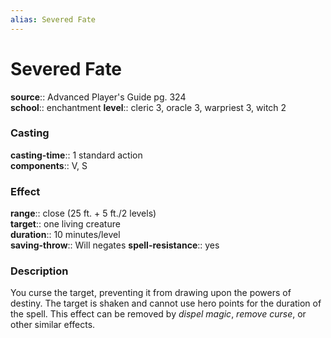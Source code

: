 ```yaml
---
alias: Severed Fate
---
```


# Severed Fate 

**source**:: Advanced Player's Guide pg. 324  
**school**:: enchantment
**level**:: cleric 3, oracle 3, warpriest 3, witch 2

### Casting 

**casting-time**:: 1 standard action  
**components**:: V, S

### Effect 

**range**:: close (25 ft. + 5 ft./2 levels)  
**target**:: one living creature  
**duration**:: 10 minutes/level  
**saving-throw**:: Will negates
**spell-resistance**:: yes

### Description 

You curse the target, preventing it from drawing upon the powers of destiny. The target is shaken and cannot use hero points for the duration of the spell. This effect can be removed by *dispel magic*, *remove curse*, or other similar effects.
